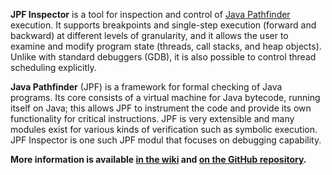 **JPF Inspector** is a tool for inspection and control of [Java Pathfinder](http://babelfish.arc.nasa.gov/trac/jpf/) execution. It supports breakpoints and single-step execution (forward and backward) at different levels of granularity, and it allows the user to examine and modify program state (threads, call stacks, and heap objects). Unlike with standard debuggers (GDB), it is also possible to control thread scheduling explicitly.

**Java Pathfinder** (JPF) is a framework for formal checking of Java programs. Its core consists of a virtual machine for Java bytecode, running itself on Java; this allows JPF to instrument the code and provide its own functionality for critical instructions. JPF is very extensible and many modules exist for various kinds of verification such as symbolic execution. JPF Inspector is one such JPF modul that focuses on debugging capability.

**More information is available [in the wiki](http://github.com/Soothsilver/gsoc-inspector/wiki) and [on the GitHub repository](http://github.com/Soothsilver/gsoc-inspector).**


